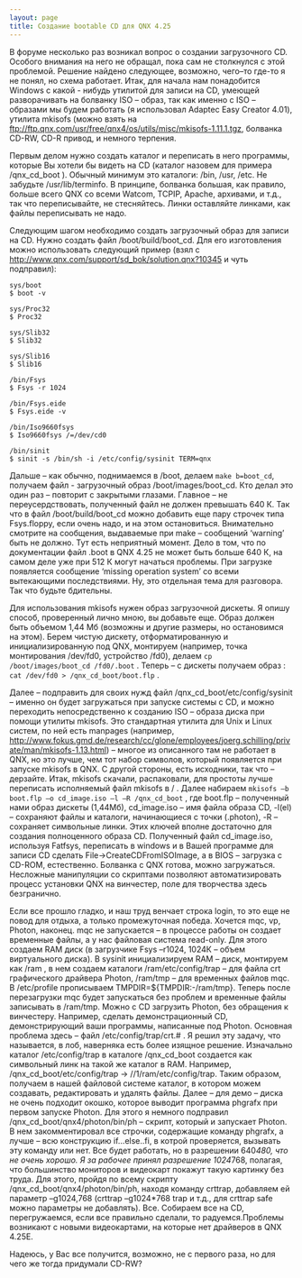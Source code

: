 ```yaml
---
layout: page
title: Создание bootable CD для QNX 4.25
---
```


В форуме несколько раз возникал вопрос о создании загрузочного CD. Особого внимания на него не обращал, пока сам не столкнулся с этой проблемой. Решение найдено следующее, возможно, чего–то где-то я не понял, но схема работает. Итак, для начала нам понадобится Windows с какой - нибудь утилитой для записи на CD, умеющей разворачивать на болванку ISO – образ, так как именно с ISO – образами мы будем работать (я использовал Adaptec Easy Creator 4.01), утилита mkisofs (можно взять на ftp://ftp.qnx.com/usr/free/qnx4/os/utils/misc/mkisofs-1.11.1.tgz, болванка CD-RW, CD-R привод, и немного терпения.

Первым делом нужно создать каталог и переписать в него программы, которые Вы хотели бы видеть на CD (каталог назовем для примера /qnx_cd_boot ). Обычный минимум это каталоги: /bin, /usr, /etc. Не забудьте /usr/lib/terminfo. В принципе, болванка большая, как правило, больше всего QNX со всеми Watcom, TCPIP, Apache, архивами, и т.д., так что переписывайте, не стесняйтесь. Линки оставляйте линками, как файлы переписывать не надо.

Следующим шагом необходимо создать загрузочный образ для записи на CD. Нужно создать файл /boot/build/boot_cd. Для его изготовления можно использовать следующий пример (взял с http://www.qnx.com/support/sd_bok/solution.qnx?10345 и чуть подправил):

```
sys/boot
$ boot -v

sys/Proc32
$ Proc32 

sys/Slib32
$ Slib32

sys/Slib16
$ Slib16

/bin/Fsys
$ Fsys -r 1024

/bin/Fsys.eide
$ Fsys.eide -v

/bin/Iso9660fsys
$ Iso9660fsys /=/dev/cd0

/bin/sinit
$ sinit -s /bin/sh -i /etc/config/sysinit TERM=qnx
```

Дальше – как обычно, поднимаемся в /boot, делаем `make b=boot_cd`, получаем файл - загрузочный образ /boot/images/boot_cd. Кто делал это один раз – повторит с закрытыми глазами. Главное – не переусердствовать, полученный файл не должен превышать 640 К. Так что в файл /boot/build/boot_cd можно добавить еще пару строчек типа Fsys.floppy, если очень надо, и на этом остановиться. Внимательно смотрите на сообщения, выдаваемые при make – сообщений ‘warning’ быть не должно. Тут есть неприятный момент. Дело в том, что по документации файл .boot в QNX 4.25 не может быть больше 640 К, на самом деле уже при 512 К могут начаться проблемы. При загрузке появляется сообщение ‘missing operation system’ со всеми вытекающими последствиями. Ну, это отдельная тема для разговора. Так что будьте бдительны.

Для использования mkisofs нужен образ загрузочной дискеты. Я опишу способ, проверенный лично мною, вы добавьте еще. Образ должен быть объемом 1,44 Мб (возможны и другие размеры, но остановимся на этом). Берем чистую дискету, отформатированную и инициализированную под QNX, монтируем (например, точка монтирования /dev/fd0, устройство /fd0), делаем `cp /boot/images/boot_cd /fd0/.boot` . Теперь – с дискеты получаем образ : `cat /dev/fd0 > /qnx_cd_boot/boot.flp` .

Далее – подправить для своих нужд файл /qnx_cd_boot/etc/config/sysinit – именно он будет загружаться при запуске системы с CD, и можно переходить непосредственно к созданию ISO – образа диска при помощи утилиты mkisofs. Это стандартная утилита для Unix и Linux систем, по ней есть manpages (например, http://www.fokus.gmd.de/research/cc/glone/employees/joerg.schilling/private/man/mkisofs-1.13.html) – многое из описанного там не работает в QNX, но это лучше, чем тот набор символов, который появляется при запуске mkisofs в QNX. С другой стороны, есть исходники, так что – дерзайте. Итак, mkisofs скачали, распаковали, для простоты лучше переписать исполняемый файл mkisofs в / . Далее набираем `mkisofs –b boot.flp –o cd_image.iso –l –R /qnx_cd_boot` , где boot.flp – полученный нами образ дискеты (1,44Мб), cd_image.iso – имя файла образа CD, -l(el) – сохраняют файлы и каталоги, начинающиеся с точки (.photon), -R – сохраняет символьные линки. Этих ключей вполне достаточно для создания полноценного образа CD. Полученный файл cd_image.iso, используя Fatfsys, переписать в windows и в Вашей программе для записи CD сделать File->CreateCDFromISOImage, а в BIOS – загрузка с CD-ROM, естественно. Болванка с QNX готова, можно загружаться. Несложные манипуляции со скриптами позволяют автоматизировать процесс установки QNX на винчестер, поле для творчества здесь безгранично.

Если все прошло гладко, и наш труд венчает строка login, то это еще не повод для отдыха, а только промежуточная победа. Хочется mqc, vp, Photon, наконец. mqc не запускается – в процессе работы он создает временные файлы, а у нас файловая система read-only. Для этого создаем RAM диск (в загрузчике Fsys –r1024, 1024К – объем виртуального диска). В sysinit инициализируем RAM – диск, монтируем как /ram , в нем создаем каталоги /ram/etc/config/trap – для файла crt графического драйвера Photon, /ram/tmp – для временных файлов mqc. В /etc/profile прописываем TMPDIR=${TMPDIR:-/ram/tmp}. Теперь после перезагрузки mqc будет запускаться без проблем и временные файлы записывать в /ram/tmp. Можно с CD загрузить Photon, без обращения к винчестеру. Например, сделать демонстрационный CD, демонстрирующий ваши программы, написанные под Photon. Основная проблема здесь – файл /etc/config/trap/crt.# . Я решил эту задачу, что называется, в лоб, наверняка есть более изящное решение. Изначально каталог /etc/config/trap в каталоге /qnx_cd_boot создается как символьный линк на такой же каталог в RAM. Например, /qnx_cd_boot/etc/config/trap -> //1/ram/etc/config/trap. Таким образом, получаем в нашей файловой системе каталог, в котором можем создавать, редактировать и удалять файлы. Далее – для демо – диска не очень подходит окошко, которое выводит программа phgrafx при первом запуске Photon. Для этого я немного подправил /qnx_cd_boot/qnx4/photon/bin/ph – скрипт, который и запускает Photon. В нем закомментировал все строчки, содержащие команду phgrafx, а лучше – всю конструкцию if…else..fi, в котрой проверяется, вызывать эту команду или нет. Все будет работать, но в разрешении 640*480, что не очень хорошо. Я за рабочее принял разрешение 1024*768, полагая, что большинство мониторов и видеокарт покажут такую картинку без труда. Для этого, пройдя по всему скрипту /qnx_cd_boot/qnx4/photon/bin/ph, находя команду crttrap, добавляем ей параметр –g1024,768 (crttrap –g1024*768 trap и т.д., для crttrap safe можно параметры не добавлять). Все. Собираем все на CD, перегружаемся, если все правильно сделали, то радуемся.Проблемы возникают с новыми видеокартами, на которые нет драйверов в QNX 4.25E.

Надеюсь, у Вас все получится, возможно, не с первого раза, но для чего же тогда придумали CD-RW?
